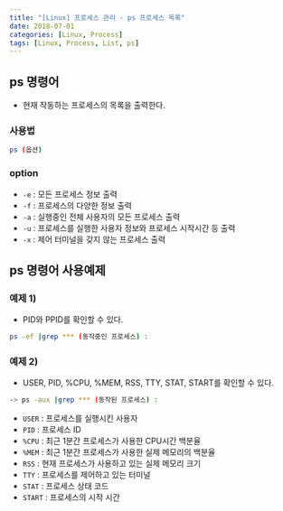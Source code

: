```yaml
---
title: "[Linux] 프로세스 관리 - ps 프로세스 목록"
date: 2018-07-01
categories: [Linux, Process]
tags: [Linux, Process, List, ps]
---
```


## ps 명령어

- 현재 작동하는 프로세스의 목록을 출력한다.

### 사용법

```bash
ps (옵션)
```

### option

- `-e` : 모든 프로세스 정보 출력
- `-f` : 프로세스의 다양한 정보 출력
- `-a` : 실행중인 전체 사용자의 모든 프로세스 출력
- `-u` : 프로세스를 실행한 사용자 정보와 프로세스 시작시간 등 출력
- `-x` : 제어 터미널을 갖지 않는 프로세스 출력

## ps 명령어 사용예제
### 예제 1)

- PID와 PPID를 확인할 수 있다.

```bash
ps -ef |grep *** (동작중인 프로세스) : 
```

### 예제 2)

- USER, PID, %CPU, %MEM, RSS, TTY, STAT, START를 확인할 수 있다.

```bash
-> ps -aux |grep *** (동작된 프로세스) : 
```

- `USER` : 프로세스를 실행시킨 사용자
- `PID` : 프로세스 ID
- `%CPU` : 최근 1분간 프로세스가 사용한 CPU시간 백분율
- `%MEM` : 최근 1분간 프로세스가 사용한 실제 메모리의 백분율
- `RSS` : 현재 프로세스가 사용하고 있는 실제 메모리 크기
- `TTY` : 프로세스를 제어하고 있는 터미널
- `STAT` : 프로세스 상태 코드
- `START` : 프로세스의 시작 시간